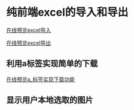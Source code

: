 # 纯前端excel的导入和导出

[在线预览excel导入](http://hecun0000.github.io/Jcss/js-xlsx/)


[在线预览excel导出](http://hecun0000.github.io/Jcss/js-xlsx/export.html)

## 利用a标签实现简单的下载

[在线预览a_标签实现下载功能](http://hecun0000.github.io/Jcss/js-xlsx/a_download.html)



## 显示用户本地选取的图片




